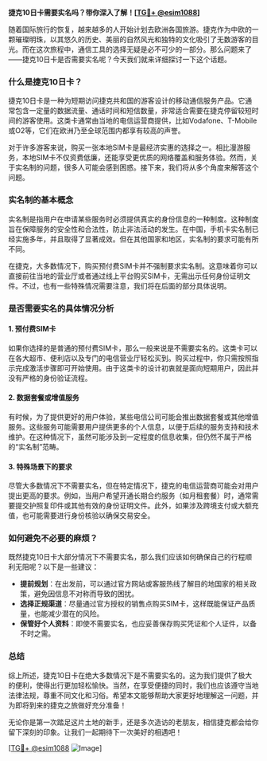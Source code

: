 **捷克10日卡需要实名吗？带你深入了解！[[TG💪+ @esim1088](https://t.me/s/esim1088)]**

随着国际旅行的恢复，越来越多的人开始计划去欧洲各国旅游。捷克作为中欧的一颗璀璨明珠，以其悠久的历史、美丽的自然风光和独特的文化吸引了无数游客的目光。而在这次旅程中，通信工具的选择无疑是必不可少的一部分。那么问题来了——捷克10日卡是否需要实名呢？今天我们就来详细探讨一下这个话题。

### 什么是捷克10日卡？

捷克10日卡是一种为短期访问捷克共和国的游客设计的移动通信服务产品。它通常包含一定量的数据流量、通话时间和短信数量，非常适合需要在捷克停留较短时间的游客使用。这类卡通常由当地的电信运营商提供，比如Vodafone、T-Mobile或O2等，它们在欧洲乃至全球范围内都享有较高的声誉。

对于许多游客来说，购买一张本地SIM卡是最经济实惠的选择之一。相比漫游服务，本地SIM卡不仅资费低廉，还能享受更优质的网络覆盖和服务体验。然而，关于实名制的问题，很多人可能会感到困惑。接下来，我们将从多个角度来解答这个问题。

### 实名制的基本概念

实名制是指用户在申请某些服务时必须提供真实的身份信息的一种制度。这种制度旨在保障服务的安全性和合法性，防止非法活动的发生。在中国，手机卡实名制已经实施多年，并且取得了显著成效。但在其他国家和地区，实名制的要求可能有所不同。

在捷克，大多数情况下，购买预付费SIM卡并不强制要求实名制。这意味着你可以直接前往当地的营业厅或者通过线上平台购买SIM卡，无需出示任何身份证明文件。不过，也有一些特殊情况需要注意，我们将在后面的部分具体说明。

### 是否需要实名的具体情况分析

#### 1. 预付费SIM卡
如果你选择的是普通的预付费SIM卡，那么一般来说是不需要实名的。这类卡可以在各大超市、便利店以及专门的电信营业厅轻松买到。购买过程中，你只需按照指示完成激活步骤即可开始使用。由于这类卡的设计初衷就是面向短期用户，因此并没有严格的身份验证流程。

#### 2. 数据套餐或增值服务
有时候，为了提供更好的用户体验，某些电信公司可能会推出数据套餐或其他增值服务。这些服务可能需要用户提供更多的个人信息，以便于后续的服务支持和技术维护。在这种情况下，虽然可能涉及到一定程度的信息收集，但仍然不属于严格的“实名制”范畴。

#### 3. 特殊场景下的要求
尽管大多数情况下不需要实名，但在特定情况下，捷克的电信运营商可能会对用户提出更高的要求。例如，当用户希望开通长期合约服务（如月租套餐）时，通常需要提交护照复印件或其他有效的身份证明文件。此外，如果涉及跨境支付或大额充值，也可能需要进行身份核验以确保交易安全。

### 如何避免不必要的麻烦？

既然捷克10日卡大部分情况下不需要实名，那么我们应该如何确保自己的行程顺利无阻呢？以下是一些建议：

- **提前规划**：在出发前，可以通过官方网站或客服热线了解目的地国家的相关政策，避免因信息不对称而导致的困扰。
- **选择正规渠道**：尽量通过官方授权的销售点购买SIM卡，这样既能保证产品质量，也能减少潜在的风险。
- **保管好个人资料**：即使不需要实名，也应妥善保存购买凭证和个人证件，以备不时之需。

### 总结

综上所述，捷克10日卡在绝大多数情况下是不需要实名的。这为我们提供了极大的便利，使得出行更加轻松愉快。当然，在享受便捷的同时，我们也应该遵守当地法律法规，尊重不同文化和习俗。希望本文能够帮助大家更好地理解这一问题，并为即将到来的捷克之旅做好充分准备！

无论你是第一次踏足这片土地的新手，还是多次造访的老朋友，相信捷克都会给你留下深刻的印象。让我们一起期待下一次美好的相遇吧！

[[TG💪+ @esim1088](https://t.me/s/esim1088) ![Image](https://i.postimg.cc/4NQfJmqS/Snipaste-2025-05-13-00-14-12.png)]